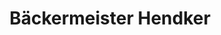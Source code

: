 ---
title: "Bäckermeister Hendker"
url: /krefeld/baeckermeister-hendker-moerser-strasse/
shop: Bäckerei
---